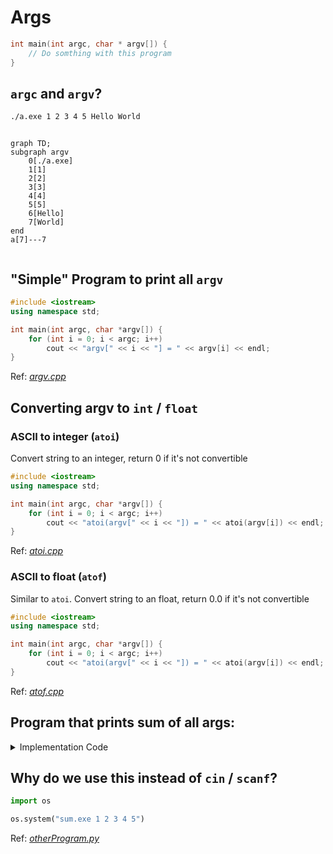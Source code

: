 # Args

```cpp
int main(int argc, char * argv[]) {
    // Do somthing with this program
}
```

## `argc` and `argv`?

```bash
./a.exe 1 2 3 4 5 Hello World
```

```mermaid

graph TD;
subgraph argv
    0[./a.exe]
    1[1]
    2[2]
    3[3]
    4[4]
    5[5]
    6[Hello]
    7[World]
end
a[7]---7


```

## "Simple" Program to print all `argv`

```cpp
#include <iostream>
using namespace std;

int main(int argc, char *argv[]) {
    for (int i = 0; i < argc; i++)
        cout << "argv[" << i << "] = " << argv[i] << endl;
}
```

Ref: _[argv.cpp](./Code/argv.cpp)_

## Converting argv to `int` / `float`

### ASCII to integer (`atoi`)

Convert string to an integer, return 0 if it's not convertible

```cpp
#include <iostream>
using namespace std;

int main(int argc, char *argv[]) {
    for (int i = 0; i < argc; i++)
        cout << "atoi(argv[" << i << "]) = " << atoi(argv[i]) << endl;
}
```

Ref: _[atoi.cpp](./Code/atoi.cpp)_

### ASCII to float (`atof`)

Similar to `atoi`. Convert string to an float, return 0.0 if it's not convertible

```cpp
#include <iostream>
using namespace std;

int main(int argc, char *argv[]) {
    for (int i = 0; i < argc; i++)
        cout << "atoi(argv[" << i << "]) = " << atoi(argv[i]) << endl;
}
```

Ref: _[atof.cpp](./Code/atof.cpp)_

## Program that prints sum of all args:

<details>

<summary>Implementation Code</summary>

```cpp
#include <iostream>
using namespace std;

int main(int argc, char *argv[]) {
    float sum = 0;
    for (int i = 1; i < argc; i++)
        sum += atof(argv[i]);
    cout << sum << endl;
}
```

Ref: _[sumArgs.cpp](./Code/sumArgs.cpp)_

</details>

## Why do we use this instead of `cin` / `scanf`?

```py
import os

os.system("sum.exe 1 2 3 4 5")
```

Ref: _[otherProgram.py](./Code/otherProgram.py)_
